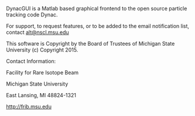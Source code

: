 DynacGUI is a Matlab based graphical frontend to the open source particle tracking code Dynac.

For support, to request features, or to be added to the email notification list, contact alt@nscl.msu.edu

This software is Copyright by the Board of Trustees of Michigan
 State University (c) Copyright 2015.
 
  Contact Information:

   Facility for Rare Isotope Beam

   Michigan State University

   East Lansing, MI 48824-1321

   http://frib.msu.edu
 

